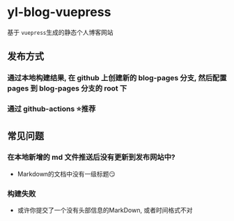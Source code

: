 # yl-blog-vuepress

基于 `vuepress`生成的静态个人博客网站

## 发布方式

### 通过本地构建结果, 在 github 上创建新的 blog-pages 分支, 然后配置 pages 到 blog-pages 分支的 root 下

### 通过 github-actions ⭐推荐

## 常见问题

### 在本地新增的 md 文件推送后没有更新到发布网站中?
 - Markdown的文档中没有一级标题😏

### 构建失败
 - 或许你提交了一个没有头部信息的MarkDown, 或者时间格式不对
